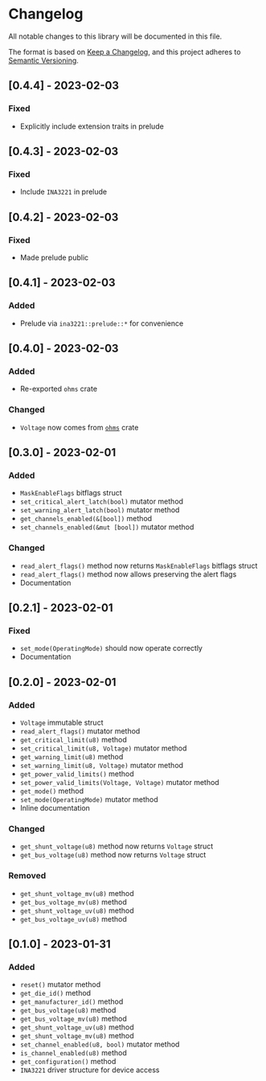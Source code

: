 # Changelog
All notable changes to this library will be documented in this file.

The format is based on [Keep a Changelog](https://keepachangelog.com/en/1.0.0/),
and this project adheres to [Semantic Versioning](https://semver.org/spec/v2.0.0.html).

## [0.4.4] - 2023-02-03

### Fixed

- Explicitly include extension traits in prelude

## [0.4.3] - 2023-02-03

### Fixed

- Include `INA3221` in prelude

## [0.4.2] - 2023-02-03

### Fixed

- Made prelude public

## [0.4.1] - 2023-02-03

### Added

- Prelude via `ina3221::prelude::*` for convenience

## [0.4.0] - 2023-02-03

### Added

- Re-exported `ohms` crate

### Changed

- `Voltage` now comes from [`ohms`](https://github.com/UnderLogic/ohms) crate

## [0.3.0] - 2023-02-01

### Added

- `MaskEnableFlags` bitflags struct
- `set_critical_alert_latch(bool)` mutator method
- `set_warning_alert_latch(bool)` mutator method
- `get_channels_enabled(&[bool])` method
- `set_channels_enabled(&mut [bool])` mutator method

### Changed

- `read_alert_flags()` method now returns `MaskEnableFlags` bitflags struct
- `read_alert_flags()` method now allows preserving the alert flags
- Documentation

## [0.2.1] - 2023-02-01

### Fixed

- `set_mode(OperatingMode)` should now operate correctly
- Documentation

## [0.2.0] - 2023-02-01

### Added

- `Voltage` immutable struct
- `read_alert_flags()` mutator method
- `get_critical_limit(u8)` method
- `set_critical_limit(u8, Voltage)` mutator method
- `get_warning_limit(u8)` method
- `set_warning_limit(u8, Voltage)` mutator method
- `get_power_valid_limits()` method
- `set_power_valid_limits(Voltage, Voltage)` mutator method
- `get_mode()` method
- `set_mode(OperatingMode)` mutator method
- Inline documentation

### Changed

- `get_shunt_voltage(u8)` method now returns `Voltage` struct
- `get_bus_voltage(u8)` method now returns `Voltage` struct

### Removed

- `get_shunt_voltage_mv(u8)` method
- `get_bus_voltage_mv(u8)` method
- `get_shunt_voltage_uv(u8)` method
- `get_bus_voltage_uv(u8)` method

## [0.1.0] - 2023-01-31

### Added

- `reset()` mutator method
- `get_die_id()` method
- `get_manufacturer_id()` method
- `get_bus_voltage(u8)` method
- `get_bus_voltage_mv(u8)` method
- `get_shunt_voltage_uv(u8)` method
- `get_shunt_voltage_mv(u8)` method
- `set_channel_enabled(u8, bool)` mutator method
- `is_channel_enabled(u8)` method
- `get_configuration()` method
- `INA3221` driver structure for device access
